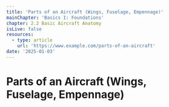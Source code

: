 ```yaml
---
title: 'Parts of an Aircraft (Wings, Fuselage, Empennage)'
mainChapter: 'Basics I: Foundations'
chapter: 2.2 Basic Aircraft Anatomy
isLive: false
resources:
  - type: article
    url: 'https://www.example.com/parts-of-an-aircraft'
date: '2025-01-03'
---
```


# Parts of an Aircraft (Wings, Fuselage, Empennage)
